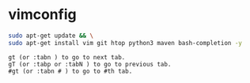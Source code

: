 # vimconfig


```bash
sudo apt-get update && \
sudo apt-get install vim git htop python3 maven bash-completion -y
```


```properties
gt (or :tabn ) to go to next tab.
gT (or :tabp or :tabN ) to go to previous tab.
#gt (or :tabn # ) to go to #th tab.
```
